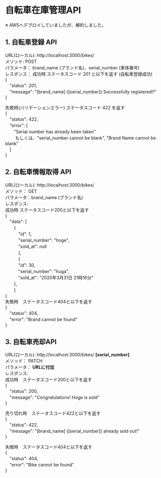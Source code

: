 # 自転車在庫管理API
※ AWSへデプロイしていましたが、解約しました。

## 1. 自転車登録 API  

URL(ローカル):     http://localhost:3000/bikes/  
メソッド:   POST  
パラメータ： brand_name (ブランド名)、serial_number (車体番号)  
レスポンス：
成功時 ステータスコード 201 と以下を返す (自転車登録成功)  
{  
　"status": 201,  
　"message": "[brand_name] ([serial_number])  Successfully registered!!"  
}  
  
失敗時(バリデーションエラー) ステータスコード 422 を返す  
{  
　"status": 422,  
　"error": [  
　　"Serial number has already been taken"  
　　 もしくは、"serial_number cannot be blank", "Brand Name cannot be blank"  
　]  
}  
  
## 2. 自転車情報取得 API    

URL(ローカル):    http://localhost:3000/bikes/  
メソッド：  GET  
パラメータ：brand_name (ブランド名)  
レスポンス:　  
成功時 ステータスコード200と以下を返す  
{  
　"data": [  
　　{  
　　　"id": 1,  
　　　"serial_number": "hoge",  
　　　"sold_at": null  
　　　},  
　　　{  
　　　"id": 30,  
　　　"serial_number": "huga",  
　　　"sold_at": "2020年3月31日 21時16分"  
 　　},  
　　]  
}  
失敗時　ステータスコード404と以下を返す  
{  
　"status": 404,  
　"error": "Brand cannot be found"  
}  
  
## 3. 自転車売却API  
URL(ローカル):    http://localhost:3000/bikes/ **[serial_number]**  
メソッド：  PATCH  
パラメータ： **URLに付加**  
レスポンス:　  
成功時　ステータスコード200と以下を返す   
{  
　"status": 200,  
　"message": "Congratulations! Hoge is sold"  
}  
  
売り切れ時　ステータスコード422と以下を返す  
{  
　"status": 422,  
　"message": "[brand_name] ([serial_number]) already sold out!"  
}  
  
失敗時　ステータスコード404と以下を返す  
{  
　"status": 404,  
　"error": "Bike cannot be found"  
}  

